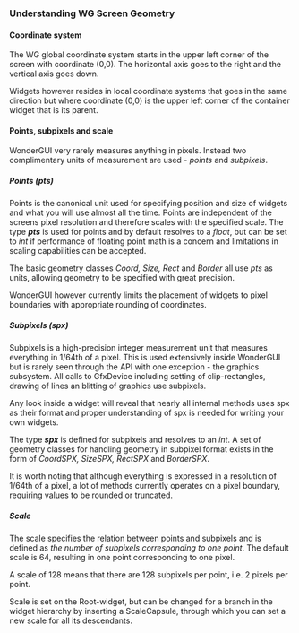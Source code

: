 ### Understanding WG Screen Geometry



#### Coordinate system

The WG global coordinate system starts in the upper left corner of the screen with coordinate (0,0). The horizontal axis goes to the right and the vertical axis goes down.

Widgets however resides in local coordinate systems that goes in the same direction but where coordinate (0,0) is the upper left corner of the container widget that is its parent.



#### Points, subpixels and scale

WonderGUI very rarely measures anything in pixels. Instead two complimentary units of measurement are used - *points* and *subpixels*.

##### Points (pts)

Points is the canonical unit used for specifying position and size of widgets and what you will use almost all the time. Points are independent of the screens pixel resolution and therefore scales with the specified scale. The type ***pts*** is used for points and by default resolves to a *float*, but can be set to *int* if performance of floating point math is a concern and limitations in scaling capabilities can be accepted.

The basic geometry classes *Coord, Size, Rect* and *Border* all use *pts* as units, allowing geometry to be specified with great precision.

WonderGUI however currently limits the placement of widgets to pixel boundaries with appropriate rounding of coordinates.

##### Subpixels (spx)

Subpixels is a high-precision integer measurement unit that measures everything in 1/64th of a pixel. This is used extensively inside WonderGUI but is rarely seen through the API with one exception - the graphics subsystem. All calls to GfxDevice including setting of clip-rectangles, drawing of lines an blitting of graphics use subpixels.

Any look inside a widget will reveal that nearly all internal methods uses spx as their format and proper understanding of spx is needed for writing your own widgets.

The type ***spx*** is defined for subpixels and resolves to an *int*. A set of geometry classes for handling geometry in subpixel format exists in the form of *CoordSPX, SizeSPX, RectSPX* and *BorderSPX*.

It is worth noting that although everything is expressed in a resolution of 1/64th of a pixel, a lot of methods currently operates on a pixel boundary, requiring values to be rounded or truncated.

##### Scale

The scale specifies the relation between points and subpixels and is defined as *the number of subpixels corresponding to one point*. The default scale is 64, resulting in one point corresponding to one pixel.

A scale of 128 means that there are 128 subpixels per point, i.e. 2 pixels per point.

Scale is set on the Root-widget, but can be changed for a branch in the widget hierarchy by inserting a ScaleCapsule, through which you can set a new scale for all its descendants. 
